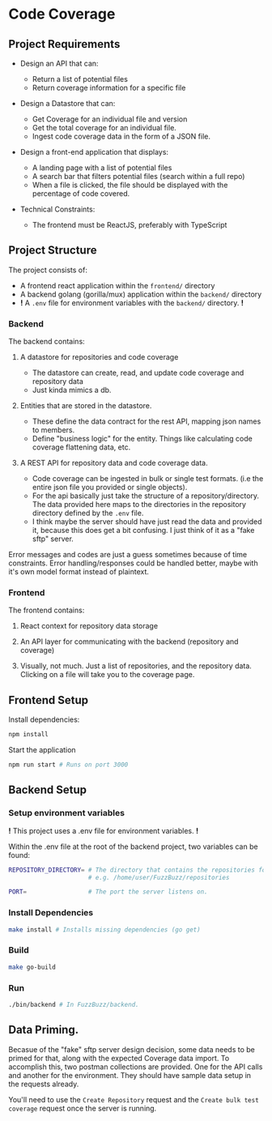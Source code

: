 # Code Coverage

## Project Requirements

- Design an API that can:

  - Return a list of potential files
  - Return coverage information for a specific file

- Design a Datastore that can:
  - Get Coverage for an individual file and version
  - Get the total coverage for an individual file.
  - Ingest code coverage data in the form of a JSON file.

- Design a front-end application that displays:
  - A landing page with a list of potential files
  - A search bar that filters potential files (search within a full repo)
  - When a file is clicked, the file should be displayed with the percentage of code covered.

- Technical Constraints:
  - The frontend must be ReactJS, preferably with TypeScript

## Project Structure

The project consists of:

- A frontend react application within the `frontend/` directory
- A backend golang (gorilla/mux) application within the `backend/` directory
- **!** A `.env` file for environment variables with the `backend/` directory. **!**

### Backend

The backend contains:

1. A datastore for repositories and code coverage
   - The datastore can create, read, and update code coverage and repository data
   - Just kinda mimics a db.

2. Entities that are stored in the datastore.
   - These define the data contract for the rest API, mapping json names to members.
   - Define "business logic" for the entity. Things like calculating code coverage flattening data, etc.

3. A REST API for repository data and code coverage data.
   - Code coverage can be ingested in bulk or single test formats. (i.e the entire json file you provided or single objects).
   - For the api basically just take the structure of a repository/directory. The data provided here maps to the directories in the repository directory defined by the `.env` file.
   - I think maybe the server should have just read the data and provided it, because this does get a bit confusing. I just think of it as a "fake sftp" server.

Error messages and codes are just a guess sometimes because of time constraints. Error handling/responses could be handled better, maybe with it's own model format instead of plaintext.

### Frontend

The frontend contains:

1. React context for repository data storage

2. An API layer for communicating with the backend (repository and coverage) 

3. Visually, not much. Just a list of repositories, and the repository data. Clicking on a file will take you to the coverage page.

## Frontend Setup

Install dependencies:

```bash
npm install
```

Start the application

```bash
npm run start # Runs on port 3000
```

## Backend Setup

### Setup environment variables

**!** This project uses a .env file for environment variables. **!**

Within the .env file at the root of the backend project, two variables can be found:

```bash
REPOSITORY_DIRECTORY= # The directory that contains the repositories for the server. 
                      # e.g. /home/user/FuzzBuzz/repositories

PORT=                 # The port the server listens on.
```

### Install Dependencies

```bash
make install # Installs missing dependencies (go get)
```

### Build

```bash
make go-build
```

### Run

```bash
./bin/backend # In FuzzBuzz/backend. 
```

## Data Priming.

Becasue of the "fake" sftp server design decision, some data needs to be primed for that, along with the expected
Coverage data import.
To accomplish this, two postman collections are provided. One for the API calls and another for the environment.
They should have sample data setup in the requests already.

You'll need to use the `Create Repository` request and the `Create bulk test coverage` request once the server is running.
